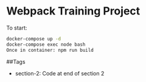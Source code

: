 # Webpack Training Project


To start:

```bash
docker-compose up -d
docker-compose exec node bash
Once in container: npm run build
```

##Tags
- section-2: Code at end of section 2